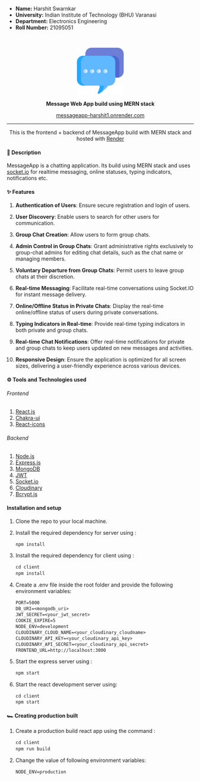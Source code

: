* **Name:** Harshit Swarnkar  
* **University:** Indian Institute of Technology (BHU) Varanasi  
* **Department:** Electronics Engineering
* **Roll Number:** 21095051
<br/>

<p align='center'>
<img src='./client/public/logo192.png'  width='25%'>
</p>
<p align='center'>
<b>Message Web App build using MERN stack</b>
</p>
<p align='center'>
<a href='https://tomper-chat.onrender.com/' target='_blank'>messageapp-harshit1.onrender.com</a>
</p>

---

<p align='center'>
This is the frontend + backend of MessageApp build with MERN stack and hosted with <a href='https://www.render.com/' target='_blank'>Render</a>
</p>

#### 🧾 Description

MessageApp is a chatting application. Its build using MERN stack and uses <a href='https://socket.io/'>socket.io</a> for realtime messaging, online statuses, typing indicators, notifications etc.

#### ✨ Features

1. **Authentication of Users**: Ensure secure registration and login of users.

2. **User Discovery**: Enable users to search for other users for communication.

3. **Group Chat Creation**: Allow users to form group chats.

4. **Admin Control in Group Chats**: Grant administrative rights exclusively to group-chat admins for editing chat details, such as the chat name or managing members.

5. **Voluntary Departure from Group Chats**: Permit users to leave group chats at their discretion.

6. **Real-time Messaging**: Facilitate real-time conversations using Socket.IO for instant message delivery.

7. **Online/Offline Status in Private Chats**: Display the real-time online/offline status of users during private conversations.

8. **Typing Indicators in Real-time**: Provide real-time typing indicators in both private and group chats.

9. **Real-time Chat Notifications**: Offer real-time notifications for private and group chats to keep users updated on new messages and activities.

10. **Responsive Design**: Ensure the application is optimized for all screen sizes, delivering a user-friendly experience across various devices.


#### ⚙ Tools and Technologies used

###### Frontend

1. [React.js](https://reactjs.org/)
2. [Chakra-ui](https://chakra-ui.com/)
3. [React-icons](https://react-icons.github.io/react-icons/)

###### Backend

1. [Node.js](https://nodejs.org/en/)
2. [Express.js](https://expressjs.com/)
3. [MongoDB](https://www.mongodb.com/)
4. [JWT](https://jwt.io/)
5. [Socket.io](https://socket.io/)
6. [Cloudinary](https://cloudinary.com/)
7. [Bcrypt.js](https://github.com/dcodeIO/bcrypt.js)

#### Installation and setup

1. Clone the repo to your local machine.
2. Install the required dependency for server using :

   ```javascript
   npm install
   ```

3. Install the required dependency for client using :

   ```javascript
   cd client
   npm install
   ```

4. Create a .env file inside the root folder and provide the following environment variables:

   ```env
   PORT=5000
   DB_URI=<mongodb_uri>
   JWT_SECRET=<your_jwt_secret>
   COOKIE_EXPIRE=5
   NODE_ENV=development
   CLOUDINARY_CLOUD_NAME=<your_cloudinary_cloudname>
   CLOUDINARY_API_KEY=<your_cloudinary_api_key>
   CLOUDINARY_API_SECRET=<your_cloudinary_api_secret>
   FRONTEND_URL=http://localhost:3000
   ```

5. Start the express server using :

   ```javascript
   npm start
   ```

6. Start the react development server using:

   ```javascrip
   cd client
   npm start
   ```

#### 🏎 Creating production built

1. Create a production build react app using the command :

   ```javascript
   cd client
   npm run build
   ```

2. Change the value of following environment variables:

   ```env
   NODE_ENV=production
   ```

<br>
<br>
<br>
